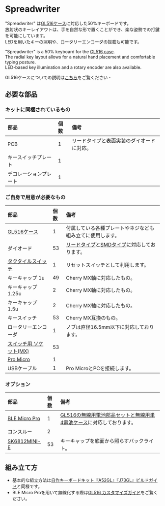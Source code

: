 # Spreadwriter

"Spreadwriter" は[GL516ケース](https://shop.yushakobo.jp/products/3814)に対応した50%キーボードです。  
放射状のキーレイアウトは、手を自然な形で置くことができ、楽な姿勢での打鍵を可能にしています。  
LEDを用いたキーの照明や、ロータリーエンコーダの搭載も可能です。

"Spreadwriter" is a 50% keyboard for the [GL516 case](https://shop.yushakobo.jp/products/3814).  
The radial key layout allows for a natural hand placement and comfortable typing posture.  
LED-based key illumination and a rotary encoder are also available.  

GL516ケースについての説明は[こちら](https://salicylic-acid3.hatenablog.com/entry/gl516-introduction)をご覧ください・

## 必要な部品

### キットに同梱されているもの
|部品|個数|備考|
|:--|:--|:--|
|PCB|1|リードタイプと表面実装のダイオードに対応。|
|キースイッチプレート|1||
|デコレーションプレート|1||

### ご自身で用意が必要なもの
|部品|個数|備考|
|:--|:--|:--|
|[GL516ケース](https://shop.yushakobo.jp/products/3814)|1|付属している各種プレートやネジなども組み立てに使用します。|
|ダイオード|53|[リードタイプ](https://shop.yushakobo.jp/products/a0800di-01-100)と[SMDタイプ](https://shop.yushakobo.jp/products/a0800di-02-100)に対応しております。|
|[タクタイルスイッチ](https://shop.yushakobo.jp/products/a0800ts-01-1)|1|リセットスイッチとして利用します。|
|キーキャップ 1u|49|Cherry MX軸に対応したもの。|
|キーキャップ 1.25u|2|Cherry MX軸に対応したもの。|
|キーキャップ 1.5u|2|Cherry MX軸に対応したもの。|
|キースイッチ|53|Cherry MX互換のもの。|
|ロータリーエンコーダ|1|ノブは直径16.5mm以下に対応しております。|
|[スイッチ用 ソケット(MX)](https://shop.yushakobo.jp/products/a01ps)|53||
|[Pro Micro](https://shop.yushakobo.jp/search?q=Pro+Micro)|1||
|USBケーブル|1|Pro MicroとPCを接続します。|

### オプション
|部品|個数|備考|
|:--|:--|:--|
|[BLE Micro Pro](https://shop.yushakobo.jp/products/ble-micro-pro)|1|[GL516の無線用電池部品セットと無線用単4電池ケース](https://booth.pm/ja/items/3675855)に対応しております。|
|コンスルー|2||
|[SK6812MINI-E](https://shop.yushakobo.jp/products/sk6812mini-e-10)|53|キーキャップを底面から照らすバックライト。|

## 組み立て方

- 基本的な組立方法は[自作キーボードキット『A52GL』『J73GL』ビルドガイド](https://salicylic-acid3.hatenablog.com/entry/a52gl-j73gl-build-guide)と同様です。
- BLE Micro Proを用いて無線化する際は[GL516 カスタマイズガイド](https://zenn.dev/salicylic_acid3/books/gl516_customize_guide)をご覧ください。
